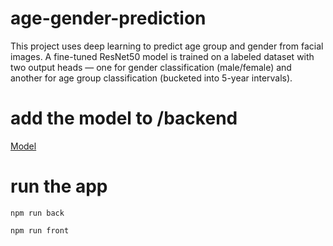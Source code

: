 # age-gender-prediction
This project uses deep learning to predict age group and gender from facial images. A fine-tuned ResNet50 model is trained on a labeled dataset with two output heads — one for gender classification (male/female) and another for age group classification (bucketed into 5-year intervals).

# add the model to /backend
[Model](https://drive.google.com/drive/folders/1pfnQNEU59pE5AZ3dK72ZVKmJHIZCHsaB?usp=sharing)

# run the app

```
npm run back
```

```
npm run front
```
